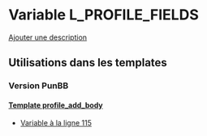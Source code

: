 # Variable L_PROFILE_FIELDS
[Ajouter une description](https://fa-tvars.appspot.com/var/L_PROFILE_FIELDS)

## Utilisations dans les templates

### Version PunBB

#### [Template profile_add_body](punbb/profile_add_body.md)
* [Variable &agrave; la ligne 115](../punbb/profile_add_body.tpl#L115)